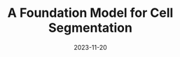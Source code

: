 ---
title: A Foundation Model for Cell Segmentation
collection: publications
permalink: /publication/2023-cellsam
date: 2023-11-20
venue: bioRxiv
paperurl: https://doi.org/10.1101/2023.11.17.567630
authors:
    - Uriah Israel
    - Markus Marks
    - Rohit Dilip
    - Qilin Li
    - Morgan Schwartz
    - Elora Pradhan
    - Edward Pao
    - Shenyi Li
    - Alexander Pearson-Goulart
    - Pietro Perona
    - Georgia Gkioxari
    - Ross Barnowski
    - Yisong Yue
    - David Van Valen
---